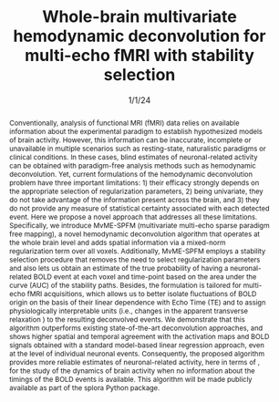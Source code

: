 ---
title: "Whole-brain multivariate hemodynamic deconvolution for multi-echo fMRI with stability selection"

date: 1/1/24
authors_string: Eneko Uruñuela, Javier Gonzalez-Castillo, Charles Zheng, Peter Bandettini, Cesar Caballero-Gaudes
authors:
   - Eneko Uruñuela
   - Javier Gonzalez-Castillo
   - Charles Zheng
   - Peter Bandettini
   - Cesar Caballero-Gaudes
author_ids:
   -  javier_gonzalezcastillo
   - peter_bandettini
journal: 'Medical Image Analysis'
volume: 92.0
issue: 
pages: 
book_title: ''
publisher: ''
isbn: 
abstract: 'Conventionally, analysis of functional MRI (fMRI) data relies on available information about the experimental paradigm to establish hypothesized models of brain activity. However, this information can be inaccurate, incomplete or unavailable in multiple scenarios such as resting-state, naturalistic paradigms or clinical conditions. In these cases, blind estimates of neuronal-related activity can be obtained with paradigm-free analysis methods such as hemodynamic deconvolution. Yet, current formulations of the hemodynamic deconvolution problem have three important limitations: 1) their efficacy strongly depends on the appropriate selection of regularization parameters, 2) being univariate, they do not take advantage of the information present across the brain, and 3) they do not provide any measure of statistical certainty associated with each detected event. Here we propose a novel approach that addresses all these limitations. Specifically, we introduce MvME-SPFM (multivariate multi-echo sparse paradigm free mapping), a novel hemodynamic deconvolution algorithm that operates at the whole brain level and adds spatial information via a mixed-norm regularization term over all voxels. Additionally, MvME-SPFM employs a stability selection procedure that removes the need to select regularization parameters and also lets us obtain an estimate of the true probability of having a neuronal-related BOLD event at each voxel and time-point based on the area under the curve (AUC) of the stability paths. Besides, the formulation is tailored for multi-echo fMRI acquisitions, which allows us to better isolate fluctuations of BOLD origin on the basis of their linear dependence with Echo Time (TE) and to assign physiologically interpretable units (i.e., changes in the apparent transverse relaxation ) to the resulting deconvolved events. We demonstrate that this algorithm outperforms existing state-of-the-art deconvolution approaches, and shows higher spatial and temporal agreement with the activation maps and BOLD signals obtained with a standard model-based linear regression approach, even at the level of individual neuronal events. Consequently, the proposed algorithm provides more reliable estimates of neuronal-related activity, here in terms of , for the study of the dynamics of brain activity when no information about the timings of the BOLD events is available. This algorithm will be made publicly available as part of the splora Python package.'
project_id: 
paper_url: https://www.sciencedirect.com/science/article/pii/S1361841523002700
doi: 10.1016/j.media.2023.103010
data_loc: ''
code_loc: ''
file: '/assets/publications/'
file_name: ''
type: journal_article
pub_str: 'Medical Image Analysis (1/1/) 92'
layout: publication 
---